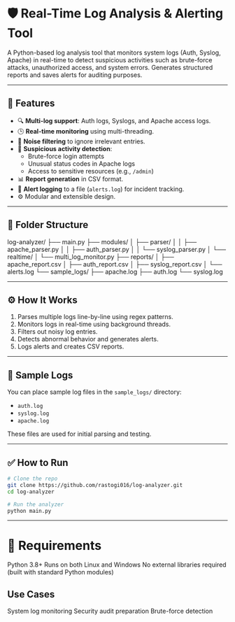 # 🛡️ Real-Time Log Analysis & Alerting Tool

A Python-based log analysis tool that monitors system logs (Auth, Syslog, Apache) in real-time to detect suspicious activities such as brute-force attacks, unauthorized access, and system errors. Generates structured reports and saves alerts for auditing purposes.

---

## 🚀 Features

- 🔍 **Multi-log support**: Auth logs, Syslogs, and Apache access logs.
- 🕒 **Real-time monitoring** using multi-threading.
- 🧠 **Noise filtering** to ignore irrelevant entries.
- 🚨 **Suspicious activity detection**:
  - Brute-force login attempts
  - Unusual status codes in Apache logs
  - Access to sensitive resources (e.g., `/admin`)
- 📊 **Report generation** in CSV format.
- 📁 **Alert logging** to a file (`alerts.log`) for incident tracking.
- ⚙️ Modular and extensible design.

---

## 📁 Folder Structure

log-analyzer/ ├── main.py ├── modules/ │ ├── parser/ │ │ ├── apache_parser.py │ │ ├── auth_parser.py │ │ └── syslog_parser.py │ └── realtime/ │ └── multi_log_monitor.py ├── reports/ │ ├── apache_report.csv │ ├── auth_report.csv │ ├── syslog_report.csv │ └── alerts.log └── sample_logs/ ├── apache.log ├── auth.log └── syslog.log


---

## ⚙️ How It Works

1. Parses multiple logs line-by-line using regex patterns.
2. Monitors logs in real-time using background threads.
3. Filters out noisy log entries.
4. Detects abnormal behavior and generates alerts.
5. Logs alerts and creates CSV reports.

---

## 🧪 Sample Logs

You can place sample log files in the `sample_logs/` directory:
- `auth.log`
- `syslog.log`
- `apache.log`

These files are used for initial parsing and testing.

---

## ✅ How to Run

```bash
# Clone the repo
git clone https://github.com/rastogi016/log-analyzer.git
cd log-analyzer

# Run the analyzer
python main.py
```
---

# 🔧 Requirements
Python 3.8+
Runs on both Linux and Windows
No external libraries required (built with standard Python modules)

## Use Cases
System log monitoring
Security audit preparation
Brute-force detection
